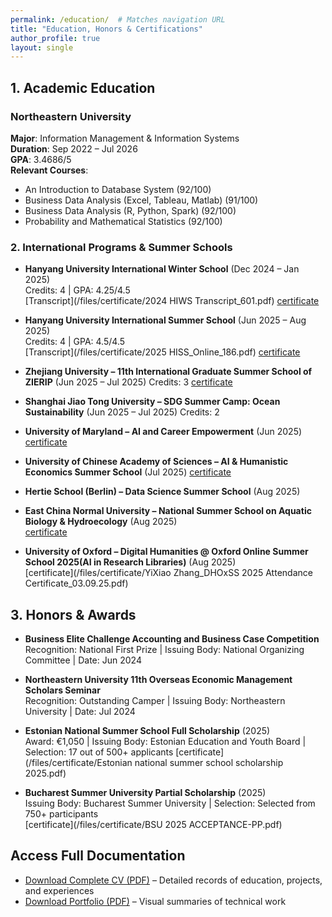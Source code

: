 ```yaml
---
permalink: /education/  # Matches navigation URL
title: "Education, Honors & Certifications"
author_profile: true
layout: single
---
```


## 1. Academic Education
### Northeastern University
**Major**: Information Management & Information Systems  
**Duration**: Sep 2022 – Jul 2026  
**GPA**: 3.4686/5  
**Relevant Courses**:  
- An Introduction to Database System (92/100)  
- Business Data Analysis (Excel, Tableau, Matlab) (91/100)  
- Business Data Analysis (R, Python, Spark) (92/100)  
- Probability and Mathematical Statistics (92/100)  


### 2. International Programs & Summer Schools
- **Hanyang University International Winter School** (Dec 2024 – Jan 2025)  
  Credits: 4 | GPA: 4.25/4.5  
   [Transcript](/files/certificate/2024 HIWS Transcript_601.pdf)   [certificate](/files/certificate/20250122153249174.pdf) 
  
- **Hanyang University International Summer School** (Jun 2025 – Aug 2025)  
  Credits: 4 | GPA: 4.5/4.5  
   [Transcript](/files/certificate/2025 HISS_Online_186.pdf)   [certificate](/files/certificate/20250814164102509.pdf) 

- **Zhejiang University – 11th International Graduate Summer School of ZIERIP** (Jun 2025 – Jul 2025)  Credits: 3 
   [certificate](/files/certificate/4_certificate_q13558882230@outlook.com_1756454036468_1.pdf)
   
- **Shanghai Jiao Tong University – SDG Summer Camp: Ocean Sustainability** (Jun 2025 – Jul 2025)  Credits: 2
    
- **University of Maryland – AI and Career Empowerment** (Jun 2025)
   [certificate](/files/certificate/ai-and-career-empowerment-yixiao-zhang.pdf)
  
- **University of Chinese Academy of Sciences – AI & Humanistic Economics Summer School** (Jul 2025)
   [certificate](/files/certificate/18202429280_ZYX.pdf)
  
- **Hertie School (Berlin) – Data Science Summer School** (Aug 2025)
  
- **East China Normal University – National Summer School on Aquatic Biology & Hydroecology** (Aug 2025)  
   [certificate](/files/certificate/18202429280_ZYX.pdf)

- **University of Oxford – Digital Humanities @ Oxford  Online Summer School 2025(AI in Research Libraries)** (Aug 2025)  
   [certificate](/files/certificate/YiXiao Zhang_DHOxSS 2025 Attendance Certificate_03.09.25.pdf)


## 3. Honors & Awards
- **Business Elite Challenge Accounting and Business Case Competition**  
  Recognition: National First Prize | Issuing Body: National Organizing Committee | Date: Jun 2024
  
- **Northeastern University 11th Overseas Economic Management Scholars Seminar**  
  Recognition: Outstanding Camper | Issuing Body: Northeastern University | Date: Jul 2024
   
- **Estonian National Summer School Full Scholarship** (2025)  
  Award: €1,050 | Issuing Body: Estonian Education and Youth Board | Selection: 17 out of 500+ applicants
  [certificate](/files/certificate/Estonian national summer school scholarship 2025.pdf)

- **Bucharest Summer University Partial Scholarship** (2025)  
  Issuing Body: Bucharest Summer University | Selection: Selected from 750+ participants  
  [certificate](/files/certificate/BSU 2025 ACCEPTANCE-PP.pdf)




## Access Full Documentation
- [Download Complete CV (PDF)](/files/CV.pdf) – Detailed records of education, projects, and experiences  
- [Download Portfolio (PDF)](/files/portfolio.pdf) – Visual summaries of technical work
